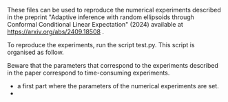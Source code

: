 These files can be used to reproduce the numerical experiments described in the preprint "Adaptive inference with random ellipsoids through Conformal Conditional Linear Expectation" (2024) available at https://arxiv.org/abs/2409.18508 .

To reproduce the experiments, run the script test.py. This script is organised as follow.

Beware that the parameters that correspond to the experiments described in the paper correspond to time-consuming experiments.

- a first part where the parameters of the numerical experiments are set.
- 
